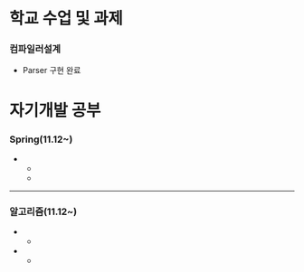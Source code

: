 학교 수업 및 과제
==============
### 컴파일러설계
* Parser 구현 완료

자기개발 공부
==============
### Spring(11.12~)
* 
  * 
  * 
----------------
### 알고리즘(11.12~)
* 
  * 
* 
  * 
